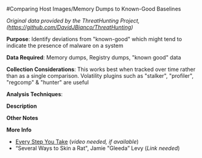 #Comparing Host Images/Memory Dumps to Known-Good Baselines

*Original data provided by the ThreatHunting Project, (https://github.com/DavidJBianco/ThreatHunting)*

**Purpose**: Identify deviations from "known-good" which might tend to indicate the presence of malware on a system

**Data Required**: Memory dumps, Registry dumps, "known good" data

**Collection Considerations**: This works best when tracked over time rather than as a single comparison. Volatility plugins such as "stalker", "profiler", "regcomp" & "hunter" are useful

**Analysis Techniques**: 

**Description**

**Other Notes**

**More Info**

- [Every Step You Take](http://downloads.volatilityfoundation.org/omfw/2013/OMFW2013_Levy.pdf) (*video needed, if available*)
- “Several Ways to Skin a Rat", Jamie "Gleeda” Levy (*Link needed*)

